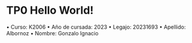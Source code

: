 # TP0 Hello World!

• Curso: K2006
• Año de cursada: 2023
• Legajo: 20231693
• Apellido: Albornoz
• Nombre: Gonzalo Ignacio
